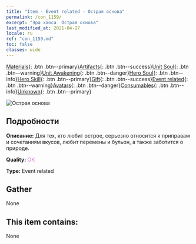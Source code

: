 ```yaml
---
title: "Item - Event related - Острая основа"
permalink: /con_1159/
excerpt: "Эра хаоса  Острая основа"
last_modified_at: 2021-04-27
locale: ru
ref: "con_1159.md"
toc: false
classes: wide
---
```

 [Materials](/ItemsRU/){: .btn .btn--primary}[Artifacts](/ItemsRU/Artifacts/){: .btn .btn--success}[Unit Soul](/ItemsRU/UnitSoul/){: .btn .btn--warning}[Unit Awakening](/ItemsRU/UnitAwakening/){: .btn .btn--danger}[Hero Soul](/ItemsRU/HeroSoul/){: .btn .btn--info}[Hero Skill](/ItemsRU/HeroSkill/){: .btn .btn--primary}[Gift](/ItemsRU/Gift/){: .btn .btn--success}[Event related](/ItemsRU/Events/){: .btn .btn--warning}[Avatars](/ItemsRU/Avatars/){: .btn .btn--danger}[Consumables](/ItemsRU/Consumables/){: .btn .btn--info}[Unknown](/ItemsRU/Unknown/){: .btn .btn--primary}

 ![Острая основа](/images/t/i_8150002.png)

## Подробности
 **Описание:** Для тех, кто любит острое, серьезно относится к приправам и сочетаниям вкусов, любит перемены и бульон, а также заботится о природе.

 **Quality:** <span style="color: #DA70D6">OK</span>

 **Type:** Event related

## Gather

  None

## This item contains:

  None

